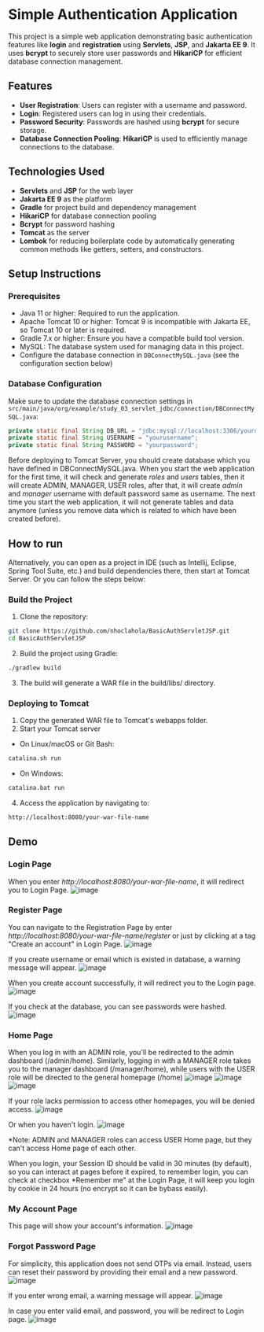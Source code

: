# Simple Authentication Application

This project is a simple web application demonstrating basic authentication features like **login** and **registration** using **Servlets**, **JSP**, and **Jakarta EE 9**. It uses **bcrypt** to securely store user passwords and **HikariCP** for efficient database connection management.

## Features

- **User Registration**: Users can register with a username and password.
- **Login**: Registered users can log in using their credentials.
- **Password Security**: Passwords are hashed using **bcrypt** for secure storage.
- **Database Connection Pooling**: **HikariCP** is used to efficiently manage connections to the database.

## Technologies Used

- **Servlets** and **JSP** for the web layer
- **Jakarta EE 9** as the platform
- **Gradle** for project build and dependency management
- **HikariCP** for database connection pooling
- **Bcrypt** for password hashing
- **Tomcat** as the server
- **Lombok** for reducing boilerplate code by automatically generating common methods like getters, setters, and constructors.

## Setup Instructions

### Prerequisites

- Java 11 or higher: Required to run the application.
- Apache Tomcat 10 or higher: Tomcat 9 is incompatible with Jakarta EE, so Tomcat 10 or later is required.
- Gradle 7.x or higher: Ensure you have a compatible build tool version.
- MySQL: The database system used for managing data in this project.
- Configure the database connection in `DBConnectMySQL.java` (see the configuration section below)

### Database Configuration
Make sure to update the database connection settings in `src/main/java/org/example/study_03_servlet_jdbc/connection/DBConnectMySQL.java`:

```java
private static final String DB_URL = "jdbc:mysql://localhost:3306/yourdatabase";
private static final String USERNAME = "yourusername";
private static final String PASSWORD = "yourpassword";
```
Before deploying to Tomcat Server, you should create database which you have defined in DBConnectMySQL.java. When you start the web application for the first time, it will check and generate *roles* and *users* tables, then it will create ADMIN, MANAGER, USER roles, after that, it will create *admin* and *manager* username with default password same as username. The next time you start the web application, it will not generate tables and data anymore (unless you remove data which is related to which have been created before).

## How to run
Alternatively, you can open as a project in IDE (such as Intellij, Eclipse, Spring Tool Suite, etc.) and build dependencies there, then start at Tomcat Server. Or you can follow the steps below:
### Build the Project
1. Clone the repository:
```bash
git clone https://github.com/nhoclahola/BasicAuthServletJSP.git
cd BasicAuthServletJSP
```
2. Build the project using Gradle:
```bash
./gradlew build
```
3. The build will generate a WAR file in the build/libs/ directory.
### Deploying to Tomcat
1. Copy the generated WAR file to Tomcat's webapps folder.
2. Start your Tomcat server
- On Linux/macOS or Git Bash:
```bash
catalina.sh run
```
- On Windows:
```bash
catalina.bat run
```
4. Access the application by navigating to:
```bash
http://localhost:8080/your-war-file-name
```

## Demo
### Login Page
When you enter *http://localhost:8080/your-war-file-name*, it will redirect you to Login Page.
![image](https://github.com/user-attachments/assets/6ef3aca5-2f73-48f1-92be-001a2c3f4e30)

### Register Page
You can navigate to the Registration Page by enter *http://localhost:8080/your-war-file-name/register* or just by clicking at a tag "Create an account" in Login Page.
![image](https://github.com/user-attachments/assets/557e4d68-e251-4160-a2c5-a7cf4c47be69)

If you create username or email which is existed in database, a warning message will appear.
![image](https://github.com/user-attachments/assets/3888d070-6579-485a-ad14-f1e431408638)

When you create account successfully, it will redirect you to the Login page.
![image](https://github.com/user-attachments/assets/3fb19346-7fc6-4753-91e3-0477bd9c7044)

If you check at the database, you can see passwords were hashed.
![image](https://github.com/user-attachments/assets/3ba80674-d60b-4554-890b-252534b9d2ca)


### Home Page
When you log in with an ADMIN role, you'll be redirected to the admin dashboard (/admin/home). Similarly, logging in with a MANAGER role takes you to the manager dashboard (/manager/home), while users with the USER role will be directed to the general homepage (/home)
![image](https://github.com/user-attachments/assets/aa7df3c1-8860-47d0-a056-c0016c6e39ec)
![image](https://github.com/user-attachments/assets/de93a27e-d3f5-4155-af80-f4acd04a8c61)
![image](https://github.com/user-attachments/assets/5856c4de-4d7f-4282-84c2-f7260dc8926a)

If your role lacks permission to access other homepages, you will be denied access.
![image](https://github.com/user-attachments/assets/fecfb56b-1d47-4eef-8ba4-db4e8e611a36)

Or when you haven't login.
![image](https://github.com/user-attachments/assets/82341e54-edd7-498d-b1d4-cf70dceb9b2c)

*Note: ADMIN and MANAGER roles can access USER Home page, but they can't access Home page of each other.

When you login, your Session ID should be valid in 30 minutes (by default), so you can interact at pages before it expired, to remember login, you can check at checkbox *Remember me" at the Login Page, it will keep you login by cookie in 24 hours (no encrypt so it can be bybass easily).

### My Account Page
This page will show your account's information.
![image](https://github.com/user-attachments/assets/821a06dd-95e1-4b47-b6ce-509dabcbf79f)

### Forgot Password Page
For simplicity, this application does not send OTPs via email. Instead, users can reset their password by providing their email and a new password.
![image](https://github.com/user-attachments/assets/166e0b3c-0dc5-4cb0-956b-0295371909f6)

If you enter wrong email, a warning message will appear.
![image](https://github.com/user-attachments/assets/12755a03-3e77-4461-969e-30941b141ae9)

In case you enter valid email, and password, you will be redirect to Login page.
![image](https://github.com/user-attachments/assets/3d6046b7-d9f4-445f-8c7d-8b0f6cd157e3)

